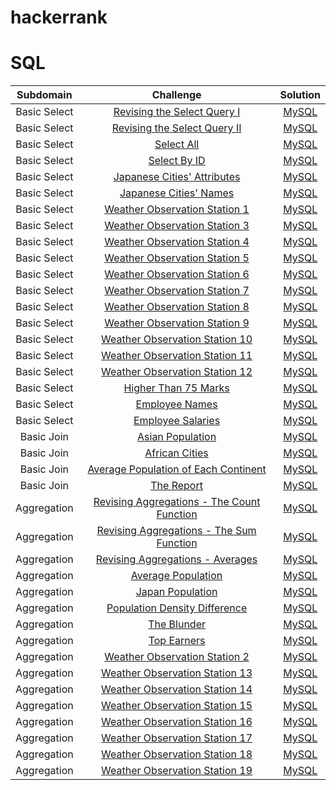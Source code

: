 # hackerrank

# SQL

| Subdomain |  Challenge | Solution |
|:-------------------:|:----------------------------------------------------------------------------------------------------------------------------:|:-----------------------------------------------------------------------------------------------------------------------------------------------------------:|
| Basic Select | [Revising the Select Query I](https://www.hackerrank.com/challenges/revising-the-select-query)|[MySQL](https://github.com/cocoa-maemae/hackerrank/blob/master/sql/basic_select/mysql/RevisingTheSelectQueryI.sql) |
| Basic Select | [Revising the Select Query II](https://www.hackerrank.com/challenges/revising-the-select-query-2)|[MySQL](https://github.com/cocoa-maemae/hackerrank/blob/master/sql/basic_select/mysql/RevisingTheSelectQueryII.sql) |
| Basic Select | [Select All](https://www.hackerrank.com/challenges/select-all-sql)|[MySQL](https://github.com/cocoa-maemae/hackerrank/blob/master/sql/basic_select/mysql/SelectAll.sql) |
| Basic Select | [Select By ID](https://www.hackerrank.com/challenges/select-by-id)|[MySQL](https://github.com/cocoa-maemae/hackerrank/blob/master/sql/basic_select/mysql/SelectById.sql) |
| Basic Select | [Japanese Cities' Attributes](https://www.hackerrank.com/challenges/japanese-cities-attributes)|[MySQL](https://github.com/cocoa-maemae/hackerrank/blob/master/sql/basic_select/mysql/JapaneseCitiesAttributes.sql) |
| Basic Select | [Japanese Cities' Names](https://www.hackerrank.com/challenges/japanese-cities-name)| [MySQL]() |
| Basic Select | [Weather Observation Station 1]() | [MySQL]() |
| Basic Select | [Weather Observation Station 3]() | [MySQL]() |
| Basic Select | [Weather Observation Station 4]() | [MySQL]() |
| Basic Select | [Weather Observation Station 5]()                         |[MySQL]()              |
| Basic Select | [Weather Observation Station 6]()                         |[MySQL]()              |
| Basic Select | [Weather Observation Station 7]()                         |[MySQL]()              |
| Basic Select | [Weather Observation Station 8]()                         |[MySQL]()              |
| Basic Select | [Weather Observation Station 9]()                         |[MySQL]()              |
| Basic Select | [Weather Observation Station 10]()                        |[MySQL]()              |
| Basic Select | [Weather Observation Station 11]()                        |[MySQL]()              |
| Basic Select | [Weather Observation Station 12]()                        |[MySQL]()              |
| Basic Select | [Higher Than 75 Marks]()                                  |[MySQL]()              |
| Basic Select | [Employee Names]()                                                    |[MySQL]()                                  |
| Basic Select | [Employee Salaries]()                                               |[MySQL]()                               |
| Basic Join   | [Asian Population]()                                                   | [MySQL]()                                  |
| Basic Join   | [African Cities]()                                                       | [MySQL]()                                    |
| Basic Join   | [Average Population of Each Continent]()           |[MySQL]()        |
| Basic Join   | [The Report](https://www.hackerrank.com/challenges/the-report)    |[MySQL]()                                        |
| Aggregation     | [Revising Aggregations - The Count Function](https://www.hackerrank.com/challenges/revising-aggregations-the-count-function) |[MySQL]() |
| Aggregation     | [Revising Aggregations - The Sum Function](https://www.hackerrank.com/challenges/revising-aggregations-sum)                  |[MySQL]()   |
| Aggregation     | [Revising Aggregations - Averages](https://www.hackerrank.com/challenges/revising-aggregations-the-average-function)         |[MySQL]()               |
| Aggregation     | [Average Population](https://www.hackerrank.com/challenges/average-population)                                               |[MySQL]()                                 |
|     Aggregation     | [Japan Population](https://www.hackerrank.com/challenges/japan-population)                                                   |[MySQL]()                                   |
|     Aggregation     | [Population Density Difference](https://www.hackerrank.com/challenges/population-density-difference)                         |[MySQL]()                    |
|     Aggregation     | [The Blunder](https://www.hackerrank.com/challenges/the-blunder)                                                             |[MySQL]()                                        |
|     Aggregation     | [Top Earners](https://www.hackerrank.com/challenges/earnings-of-employees)                                                   |[MySQL]()                                        |
|     Aggregation     | [Weather Observation Station 2](https://www.hackerrank.com/challenges/weather-observation-station-2)                         |[MySQL]()                  |
|     Aggregation     | [Weather Observation Station 13](https://www.hackerrank.com/challenges/weather-observation-station-13)                       |[MySQL]()                 |
|     Aggregation     | [Weather Observation Station 14](https://www.hackerrank.com/challenges/weather-observation-station-14)                       |[MySQL]()                 |
|     Aggregation     | [Weather Observation Station 15](https://www.hackerrank.com/challenges/weather-observation-station-15)                       |[MySQL]()                 |
|     Aggregation     | [Weather Observation Station 16](https://www.hackerrank.com/challenges/weather-observation-station-16)                       |[MySQL]()                 |
|     Aggregation     | [Weather Observation Station 17](https://www.hackerrank.com/challenges/weather-observation-station-17)                       |[MySQL]()                 |
|     Aggregation     | [Weather Observation Station 18](https://www.hackerrank.com/challenges/weather-observation-station-18)                       |[MySQL]()                 |
|     Aggregation     | [Weather Observation Station 19](https://www.hackerrank.com/challenges/weather-observation-station-19)                       |[MySQL]()                 |

